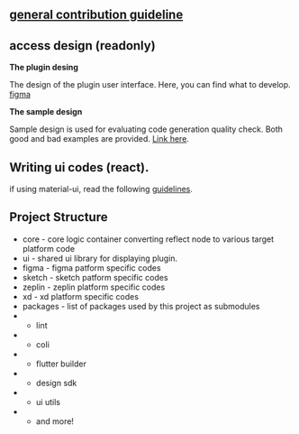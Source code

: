 ## [general contribution guideline](https://github.com/bridgedxyz/contributing-and-license)

## access design (readonly)

**The plugin desing**

The design of the plugin user interface. Here, you can find what to develop.
[figma](https://www.figma.com/file/4hqwYFw6FKw1njvzEl3VUh/figma-plugin?node-id=0%3A1)

**The sample design**

Sample design is used for evaluating code generation quality check. Both good and bad examples are provided. [Link here](https://www.figma.com/file/iypAHagtcSp3Osfo2a7EDz/?node-id=164%3A2621).

## Writing ui codes (react).

if using material-ui, read the following [guidelines](https://material-ui.com/guides/minimizing-bundle-size/).

## Project Structure

- core - core logic container converting reflect node to various target platform code
- ui - shared ui library for displaying plugin.
- figma - figma patform specific codes
- sketch - sketch patform specific codes
- zeplin - zeplin platform specific codes
- xd - xd platform specific codes
- packages - list of packages used by this project as submodules
- - lint
- - coli
- - flutter builder
- - design sdk
- - ui utils
- - and more!

